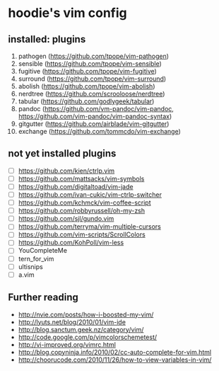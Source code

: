 # hoodie's vim config

## installed: plugins

  1. pathogen  (https://github.com/tpope/vim-pathogen)
  2. sensible  (https://github.com/tpope/vim-sensible)
  3. fugitive  (https://github.com/tpope/vim-fugitive)
  4. surround  (https://github.com/tpope/vim-surround)
  5. abolish   (https://github.com/tpope/vim-abolish)
  6. nerdtree  (https://github.com/scrooloose/nerdtree)
  7. tabular   (https://github.com/godlygeek/tabular)
  8. pandoc    (https://github.com/vm-pandoc/vim-pandoc, https://github.com/vim-pandoc/vim-pandoc-syntax)
  9. gitgutter (https://github.com/airblade/vim-gitgutter)
 10. exchange  (https://github.com/tommcdo/vim-exchange)
 
## not yet installed plugins

*	[ ] https://github.com/kien/ctrlp.vim
*	[ ] https://github.com/mattsacks/vim-symbols
*	[ ] https://github.com/digitaltoad/vim-jade
*	[ ] https://github.com/ivan-cukic/vim-ctrlp-switcher
*	[ ] https://github.com/kchmck/vim-coffee-script
*	[ ] https://github.com/robbyrussell/oh-my-zsh
*	[ ] https://github.com/sjl/gundo.vim
*	[ ] https://github.com/terryma/vim-multiple-cursors
*	[ ] https://github.com/vim-scripts/ScrollColors
* [ ] https://github.com/KohPoll/vim-less
* [ ] YouCompleteMe
* [ ] tern_for_vim
* [ ] ultisnips
* [ ] a.vim

## Further reading

* http://nvie.com/posts/how-i-boosted-my-vim/
* http://lyuts.net/blog/2010/01/vim-ide
* http://blog.sanctum.geek.nz/category/vim/
* http://code.google.com/p/vimcolorschemetest/
* http://vi-improved.org/vimrc.html
* http://blog.copyninja.info/2010/02/cc-auto-complete-for-vim.html
* http://choorucode.com/2010/11/26/how-to-view-variables-in-vim/
